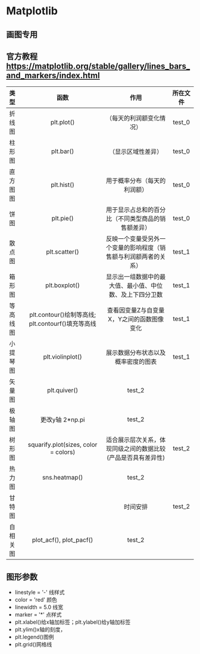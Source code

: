 # Matplotlib
## 画图专用
## 官方教程 https://matplotlib.org/stable/gallery/lines_bars_and_markers/index.html

| 类型 | 函数 | 作用 | 所在文件 |
| :--- | :---: | :--: | :---:|
| 折线图 | plt.plot() | （每天的利润额变化情况） | test_0 |
| 柱形图 | plt.bar() | （显示区域性差异） | test_0 |
| 直方图图 | plt.hist() | 用于概率分布（每天的利润额） | test_0 |
| 饼图 | plt.pie() | 用于显示占总和的百分比（不同类型商品的销售额差异） | test_0 |
| 散点图 | plt.scatter() | 反映一个变量受另外一个变量的影响程度（销售额与利润额两者的关系） | test_1 |
| 箱形图 | plt.boxplot() | 显示出一组数据中的最大值、最小值、中位数、及上下四分卫数 | test_1 |
| 等高线图 | plt.contour()绘制等高线; plt.contourf()填充等高线 | 查看因变量Z与自变量X，Y之间的函数图像变化 | test_1 |
| 小提琴图 | plt.violinplot() | 展示数据分布状态以及概率密度的图表 | test_1 |
| 矢量图 | plt.quiver() | test_2 |
| 极轴图 | 更改y轴 2*np.pi | test_2 |
| 树形图 | squarify.plot(sizes, color = colors) | 适合展示层次关系，体现同级之间的数据比较(产品是否具有差异性) | test_2 |
| 热力图 | sns.heatmap() | test_2 |
| 甘特图 |  | 时间安排 |  test_2 |
| 自相关图 | plot_acf(), plot_pacf() | test_2 |



## 图形参数
* linestyle = '-' 线样式
* color = 'red' 颜色
* linewidth = 5.0 线宽
* marker = '*' 点样式
* plt.xlabel()给x轴加标签；plt.ylabel()给y轴加标签
* plt.ylim()x轴的刻度，
* plt.legend()图例
* plt.grid()网格线